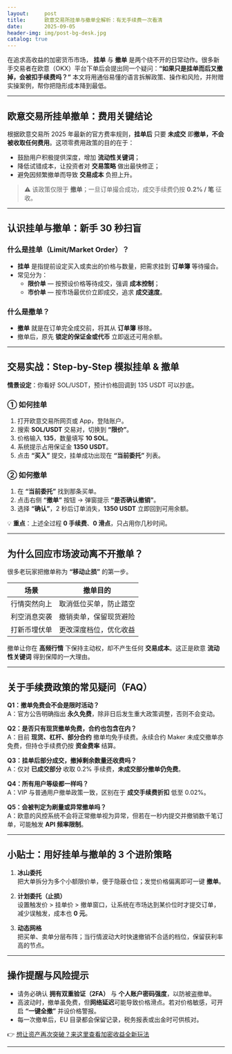 ```yaml
---
layout:     post
title:      欧意交易所挂单与撤单全解析：有无手续费一次看清
date:       2025-09-05
header-img: img/post-bg-desk.jpg
catalog: true
---
```


在追求高收益的加密货币市场， **挂单** 与 **撤单** 是两个绕不开的日常动作。很多新手交易者在欧意（OKX）平台下单后会提出同一个疑问：**“如果只是挂单而后又撤掉，会被扣手续费吗？”** 本文将用通俗易懂的语言拆解政策、操作和风险，并附赠实操案例，帮你把隐形成本降到最低。

---

## 欧意交易所挂单撤单：费用关键结论

根据欧意交易所 2025 年最新的官方费率规则，**挂单后** 只要 **未成交** 即**撤单，不会被收取任何费用**。这项零费用政策的目的在于：

- 鼓励用户积极提供深度，增加 **流动性关键词**；
- 降低试错成本，让投资者对 **交易策略** 做出最快修正；
- 避免因频繁撤单而导致 **交易成本** 负担上升。

> ⚠️ 该政策仅限于 **撤单**；一旦订单撮合成功，成交手续费仍按 **0.2% / 笔** 征收。

---

## 认识挂单与撤单：新手 30 秒扫盲

### 什么是挂单（Limit/Market Order）？

- **挂单** 是指提前设定买入或卖出的价格与数量，把需求挂到 **订单簿** 等待撮合。  
- 常见分为：
  - **限价单** — 按预设价格等待成交，强调 **成本控制**；
  - **市价单** — 按市场最优价立即成交，追求 **成交速度**。

### 什么是撤单？

- **撤单** 就是在订单完全成交前，将其从 **订单簿** 移除。
- 撤单后，原先 **锁定的保证金或代币** 立即返还可用余额。

---

## 交易实战：Step-by-Step 模拟挂单 & 撤单

**情景设定**：你看好 SOL/USDT，预计价格回调到 135 USDT 可以抄底。

### ① 如何挂单  
1. 打开欧意交易所网页或 App，登陆账户。  
2. 搜索 **SOL/USDT** 交易对，切换到 **“限价”**。  
3. 价格输入 **135**，数量填写 **10 SOL**。  
4. 系统提示占用保证金 **1350 USDT**。  
5. 点击 **“买入”** 提交，挂单成功出现在 **“当前委托”** 列表。

### ② 如何撤单  
1. 在 **“当前委托”** 找到那条买单。  
2. 点击右侧 **“撤单”** 按钮 → 弹窗提示 **“是否确认撤销”**。  
3. 选择 **“确认”**，2 秒后订单消失，**1350 USDT** 立即回到可用余额。  

💡 **重点**：上述全过程 **0 手续费**、**0 滑点**，只占用你几秒时间。

---

## 为什么回应市场波动离不开撤单？

很多老玩家把撤单称为 **“移动止损”** 的第一步。  

| 场景 | 撤单目的 |
| --- | --- |
| 行情突然向上 | 取消低位买单，防止踏空 |
| 利空消息突袭 | 撤销卖单，保留现货避险 |
| 打新币埋伏单 | 更改深度档位，优化收益 |

撤单让你在 **高频行情** 下保持主动权，却不产生任何 **交易成本**。这正是欧意 **流动性关键词** 得到保障的一大理由。

---

## 关于手续费政策的常见疑问（FAQ）

**Q1：撤单免费会不会是限时活动？**  
A：官方公告明确指出 **永久免费**，除非日后发生重大政策调整，否则不会变动。

**Q2：是否只有现货撤单免费，合约也包含在内？**  
A：目前 **现货、杠杆、部分合约** 撤单均免手续费。永续合约 Maker 未成交撤单亦免费，但持仓手续费仍按 **资金费率** 结算。

**Q3：挂单后部分成交，撤掉剩余数量还收费吗？**  
A：仅对 **已成交部分** 收取 0.2% 手续费，**未成交部分撤单仍免费**。

**Q4：所有用户等级都一样吗？**  
A：VIP 与普通用户撤单政策一致，区别在于 **成交手续费折扣** 低至 0.02%。

**Q5：会被判定为刷量或异常撤单吗？**  
A：欧意的风控系统不会将正常撤单视为异常，但若在一秒内提交并撤销数千笔订单，可能触发 **API 频率限制**。

---

## 小贴士：用好挂单与撤单的 3 个进阶策略

1. **冰山委托**  
   把大单拆分为多个小额限价单，便于隐蔽仓位；发觉价格偏离即可一键 **撤单**。

2. **计划委托（止损）**  
   设置触发价 > 挂单价 > 撤单窗口，让系统在市场达到某价位时才提交订单，减少误触发，成本也 **0 元**。

3. **动态网格**  
   把买单、卖单分层布阵；当行情波动大时快速撤销不合适的档位，保留获利率高的节点。

---

## 操作提醒与风险提示

- 请务必确认 **拥有双重验证（2FA）** 与 **个人账户密码强度**，以防被盗撤单。  
- 高波动时，撤单虽免费，但**网络延迟**可能导致价格滑点。若对价格敏感，可开启 **“一键全撤”** 并设价格警报。  
- 每一次撤单后，EU 目录都会保留记录，税务报表或出金时可供核对。

👉 [想让资产再次突破？来这里查看加密收益全新玩法](https://okxdog.com/)

---